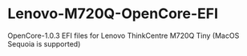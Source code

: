 # Lenovo-M720Q-OpenCore-EFI
OpenCore-1.0.3 EFI files for Lenovo ThinkCentre M720Q Tiny (MacOS Sequoia is supported)
